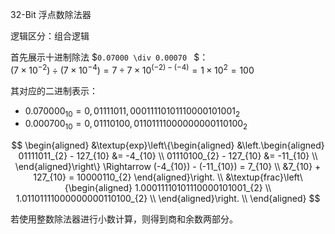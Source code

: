 32-Bit 浮点数除法器

逻辑区分：组合逻辑

首先展示十进制除法 $`0.07000 \div 0.00070 ` $： \
$``(7 \times 10^{-2}) \div (7 \times 10^{-4}) = 7 \div 7 \times 10^{(-2) - (-4)} = 1 \times 10^{2} = 100``$

其对应的二进制表示：
- $`0.070000_{10} = 0,01111011,00011110101110000101001_{2}`$
- $`0.000700_{10} = 0,01110100,01101111000000000110100_{2}`$

$$
\begin{aligned}
    &\textup{exp}\left\{\begin{aligned}
        &\left.\begin{aligned}
            01111011_{2} - 127_{10} &= -4_{10}  \\
            01110100_{2} - 127_{10} &= -11_{10} \\
        \end{aligned}\right\} \Rightarrow
        (-4_{10}) - (-11_{10}) = 7_{10} \\
        &7_{10} + 127_{10} = 10000110_{2}
    \end{aligned}\right. 
    \\
    &\textup{frac}\left\{\begin{aligned}
    1.00011110101110000101001_{2} \\
    1.01101111000000000110100_{2} \\
    \end{aligned}\right. \\
\end{aligned}
$$

若使用整数除法器进行小数计算，则得到商和余数两部分。